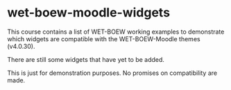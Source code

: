 # wet-boew-moodle-widgets
This course contains a list of WET-BOEW working examples to demonstrate which widgets are compatible with the WET-BOEW-Moodle themes (v4.0.30).

There are still some widgets that have yet to be added.

This is just for demonstration purposes. No promises on compatibility are made.
